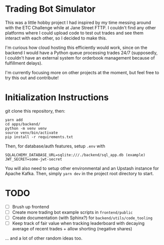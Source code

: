 # Trading Bot Simulator

This was a little hobby project I had inspired by my time messing around with the ETC Challenge while at Jane Street FTTP. I couldn't find any other platforms where I could upload code to test out trades and see them interact with each other, so I decided to make this.

I'm curious how cloud hosting this efficiently would work, since on the backend I would have a Python queue processing trades 24/7 (supposedly, I couldn't have an external system for orderbook management because of fulfillment delays).

I'm currently focusing more on other projects at the moment, but feel free to try this out and contribute!

# Initialization Instructions

git clone this repository, then:

```
yarn add
cd apps/backend/
python -m venv venv
source venv/bin/activate
pip install -r requirements.txt
```

Then, for database/auth features, setup `.env` with 
```
SQLALCHEMY_DATABASE_URL=sqlite:///./backend/sql_app.db (example)
JWT_SECRET=some-jwt-secret
```

You will also need to setup other environmental and an Upstash instance for Apache Kafka. Then, simply `yarn dev` in the project root directory to start.


# TODO
- [ ] Brush up frontend
- [ ] Create more trading bot example scripts in `frontend/public`
- [ ] Create documentation (with Sphinx?) for `backend/utils/code_tooling`
- [ ] Keep track of fair value when tracking leaderboard with decaying average of recent trades + allow shorting (negative shares)

... and a lot of other random ideas too. 

